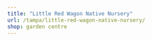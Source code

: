 ```yaml
---
title: "Little Red Wagon Native Nursery"
url: /tampa/little-red-wagon-native-nursery/
shop: garden centre
---
```

